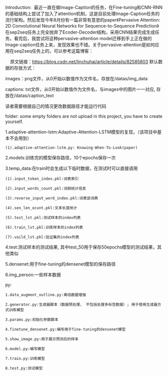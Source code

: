 Introduction:
 最近一直在做Image-Caption的任务，在Fine-tuning和CNN-RNN的基础结构上尝试了加入了attention机制，这是目前处理Image-Caption任务的流行架构。然后发现今年8月份有一篇非常有意思的paper《Pervasive Attention: 2D Convolutional Neural Networks for Sequence-to-Sequence Prediction》在sep2seq任务上完全抛弃了Ecoder-Decoder结构，采用CNN结果完成生成任务。看完后，我尝试将这种pervasive-attention model迁移到手上正在做的Image-caption任务上来，发现效果也不错。关于pervasive-attention是如何应用在seq2seq任务上的，可以参考这篇博客：

    原文链接：https://blog.csdn.net/linchuhai/article/details/82585803
默认数据的存放方式：

images：png文件，从0开始以数值作为文件名，存放在/datas/img_data

captions: txt文件，从0开始以数值作为文件名，与images中的图片一一对应, 存放在/datas/caption_text

读者需要根据自己的情况更改数据路径才能运行代码



folder:
some empty folders are not upload in this project, you have to create yourself.

1.adaptive-attention-lstm:Adaptive-Attention-LSTM模型的复现，（该项目中基本不会用到）

	(1).adaptive-attention-lstm.py: Knowing-When-To-Look(paper)

2.models:训练完的模型保存路径，10个epochs保存一次

3.temp_data:在train时会生成以下临时数据，在测试时可以直接调用

```
(1).input_token_index.pkl:词表索引

(2).input_words_count.pkl:词频统计信息

(3).reverse_input_word_index.pkl:词表逆词典

(4).sen_len_ocunt.pkl:文本长度统计

(5).test_lst.pkl:测试样本的index列表

(6).train_lst.pkl:训练样本的index列表

(7).vaild_lst.pkl:验证集的index列表
```

4.test:测试样本的测试结果, 其中test_50用于保存50epochs模型的测试结果，其他类似

5.densenet:用于fine-tuning的densenet模型的保存路径

6.img_person:一些样本数据



py:

`1.data_augment_outline.py:离线数据增强`

`2.generator.py:生成器脚本（数据预处理， 不包括处理多标签数据）; 用于使用生成器方式训练模型`

`3.params.py:初始化参数脚本`

`4.finetune_densenet.py:编写用于fine-tuning的densenet模型`

`5.show_image.py:用于展示预测后的样本`

`6.model.py:编写模型`

`7.train.py:训练模型`

`8.test.py:测试模型`









